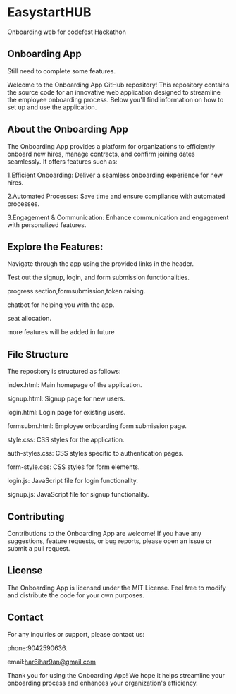# EasystartHUB
Onboarding web for codefest Hackathon

## Onboarding App

Still need to complete some features.

Welcome to the Onboarding App GitHub repository! This repository contains the source code for an innovative web application designed to streamline the employee onboarding process. Below you'll find information on how to set up and use the application.

## About the Onboarding App
The Onboarding App provides a platform for organizations to efficiently onboard new hires, manage contracts, and confirm joining dates seamlessly. It offers features such as:

1.Efficient Onboarding: Deliver a seamless onboarding experience for new hires.

2.Automated Processes: Save time and ensure compliance with automated processes.

3.Engagement & Communication: Enhance communication and engagement with personalized features.

## Explore the Features:
Navigate through the app using the provided links in the header.

Test out the signup, login, and form submission functionalities.

progress section,formsubmission,token raising.

chatbot for helping you with the app.

seat allocation.

more features will be added in future

## File Structure
The repository is structured as follows:

index.html: Main homepage of the application.

signup.html: Signup page for new users.

login.html: Login page for existing users.

formsubm.html: Employee onboarding form submission page.

style.css: CSS styles for the application.

auth-styles.css: CSS styles specific to authentication pages.

form-style.css: CSS styles for form elements.

login.js: JavaScript file for login functionality.

signup.js: JavaScript file for signup functionality.

## Contributing
Contributions to the Onboarding App are welcome! If you have any suggestions, feature requests, or bug reports, please open an issue or submit a pull request.

## License
The Onboarding App is licensed under the MIT License. Feel free to modify and distribute the code for your own purposes.

## Contact
For any inquiries or support, please contact us:

phone:9042590636.

email:har6ihar9an@gmail.com

Thank you for using the Onboarding App! We hope it helps streamline your onboarding process and enhances your organization's efficiency.
